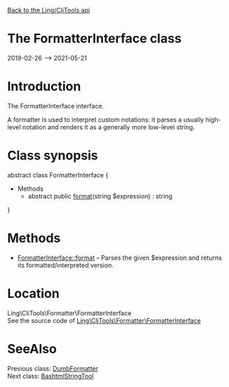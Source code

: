 [Back to the Ling/CliTools api](https://github.com/lingtalfi/CliTools/blob/master/doc/api/Ling/CliTools.md)



The FormatterInterface class
================
2019-02-26 --> 2021-05-21






Introduction
============

The FormatterInterface interface.

A formatter is used to interpret custom notations: it parses a usually high-level notation and renders it as a generally more low-level string.



Class synopsis
==============


abstract class <span class="pl-k">FormatterInterface</span>  {

- Methods
    - abstract public [format](https://github.com/lingtalfi/CliTools/blob/master/doc/api/Ling/CliTools/Formatter/FormatterInterface/format.md)(string $expression) : string

}






Methods
==============

- [FormatterInterface::format](https://github.com/lingtalfi/CliTools/blob/master/doc/api/Ling/CliTools/Formatter/FormatterInterface/format.md) &ndash; Parses the given $expression and returns its formatted/interpreted version.





Location
=============
Ling\CliTools\Formatter\FormatterInterface<br>
See the source code of [Ling\CliTools\Formatter\FormatterInterface](https://github.com/lingtalfi/CliTools/blob/master/Formatter/FormatterInterface.php)



SeeAlso
==============
Previous class: [DumbFormatter](https://github.com/lingtalfi/CliTools/blob/master/doc/api/Ling/CliTools/Formatter/DumbFormatter.md)<br>Next class: [BashtmlStringTool](https://github.com/lingtalfi/CliTools/blob/master/doc/api/Ling/CliTools/Helper/BashtmlStringTool.md)<br>
